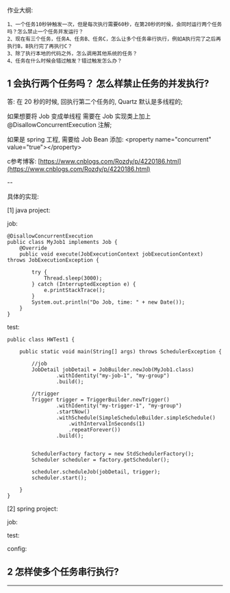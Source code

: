作业大纲:

```
1、一个任务10秒钟触发一次，但是每次执行需要60秒，在第20秒的时候，会同时运行两个任务吗？怎么禁止一个任务并发运行？
2、现在有三个任务，任务A、任务B、任务C，怎么让多个任务串行执行，例如A执行完了之后再执行B，B执行完了再执行C？
3、除了执行本地的代码之外，怎么调用其他系统的任务？
4、任务在什么时候会错过触发？错过触发怎么办？
```

## 1 会执行两个任务吗？ 怎么样禁止任务的并发执行?

答:  在 20 秒的时候, 回执行第二个任务的, Quartz 默认是多线程的;

如果想要将 Job 变成单线程 需要在 Job 实现类上加上 @DisallowConcurrentExecution 注解;

如果是 spring 工程, 需要给 Job Bean 添加: &lt;property name="concurrent" value="true"&gt;&lt;/property&gt;

c参考博客: [https://www.cnblogs.com/Rozdy/p/4220186.html](https://www.cnblogs.com/Rozdy/p/4220186.html)

--

具体的实现:

\[1\] java project:

job:

```
@DisallowConcurrentExecution
public class MyJob1 implements Job {
    @Override
    public void execute(JobExecutionContext jobExecutionContext) throws JobExecutionException {

        try {
            Thread.sleep(3000);
        } catch (InterruptedException e) {
            e.printStackTrace();
        }
        System.out.println("Do Job, time: " + new Date());
    }
}
```

test:

```
public class HWTest1 {

    public static void main(String[] args) throws SchedulerException {

        //job
        JobDetail jobDetail = JobBuilder.newJob(MyJob1.class)
                .withIdentity("my-job-1", "my-group")
                .build();

        //trigger
        Trigger trigger = TriggerBuilder.newTrigger()
                .withIdentity("my-trigger-1", "my-group")
                .startNow()
                .withSchedule(SimpleScheduleBuilder.simpleSchedule()
                    .withIntervalInSeconds(1)
                    .repeatForever())
                .build();


        SchedulerFactory factory = new StdSchedulerFactory();
        Scheduler scheduler = factory.getScheduler();

        scheduler.scheduleJob(jobDetail, trigger);
        scheduler.start();

    }
}
```

\[2\] spring project:

job:

test:

config:

## 2 怎样使多个任务串行执行?

---



